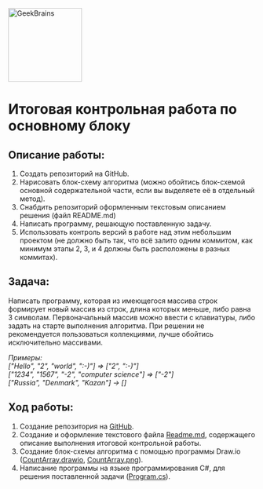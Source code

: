 <image src="https://static.ict.moscow/files/productcard/logo/GeekBrains.png" alt="GeekBrains"  width="150"> 

# Итоговая контрольная работа по основному блоку

## Описание работы:

1. Создать репозиторий на GitHub.
2. Нарисовать блок-схему алгоритма (можно обойтись блок-схемой основной содержательной части, если вы выделяете её в отдельный метод).
3. Снабдить репозиторий оформленным текстовым описанием решения (файл README.md)
4. Написать программу, решающую поставленную задачу.
5. Использовать контроль версий в работе над этим небольшим проектом (не должно быть так, что всё залито одним коммитом, как минимум этапы 2, 3, и 4 должны быть расположены в разных коммитах).

## Задача:

Написать программу, которая из имеющегося массива строк формирует новый массив из строк, длина которых меньше, либо равна 3 символам. Первоначальный массив можно ввести с клавиатуры, либо задать на старте выполнения алгоритма. При решении не рекомендуется пользоваться коллекциями, лучше обойтись исключительно массивами.

*Примеры:<br>
["Hello", "2", "world", ":-)"] => ["2", ":-)"]<br>
["1234", "1567", "-2", "computer science"] => ["-2"]<br>
["Russia", "Denmark", "Kazan"] → []*

## Ход работы:
1. Создание репозитория на [GitHub](https://github.com/olgashenkel/GB_CSharp/tree/main/FINAL_TEST).
2. Создание и оформление текстового файла [Readme.md](https://github.com/olgashenkel/GB_CSharp/blob/main/FINAL_TEST/Readme.md), содержащего описание выполнения итоговой контрольной работы.
3. Создание блок-схемы алгоритма с помощью программы Draw.io ([CountArray.drawio](https://github.com/olgashenkel/GB_CSharp/blob/main/FINAL_TEST/CountArray.drawio), [CountArray.png](https://github.com/olgashenkel/GB_CSharp/blob/main/FINAL_TEST/CountArray.png)).
4. Написание программы на языке программирования C#, для решения поставленной задачи ([Program.cs](https://github.com/olgashenkel/GB_CSharp/blob/main/FINAL_TEST/Program.cs)).